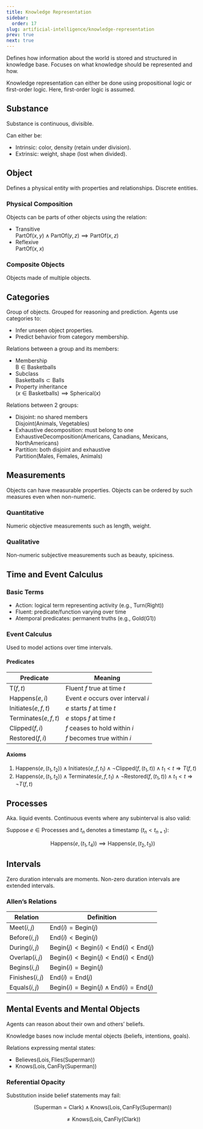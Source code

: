 ```yaml
---
title: Knowledge Representation
sidebar:
  order: 17
slug: artificial-intelligence/knowledge-representation
prev: true
next: true
---
```


Defines how information about the world is stored and structured in knowledge base. Focuses on what knowledge should be represented and how.

Knowledge representation can either be done using propositional logic or first-order logic. Here, first-order logic is assumed.

## Substance

Substance is continuous, divisible.

Can either be:
- Intrinsic: color, density (retain under division).
- Extrinsic: weight, shape (lost when divided).

## Object

Defines a physical entity with properties and relationships. Discrete entities.

### Physical Composition

Objects can be parts of other objects using the relation:

- Transitive   
  $\text{PartOf}(x, y) \land \text{PartOf}(y, z) \implies \text{PartOf}(x, z)$
- Reflexive   
  $\text{PartOf}(x, x)$

### Composite Objects

Objects made of multiple objects.

## Categories

Group of objects. Grouped for reasoning and prediction.
Agents use categories to:

- Infer unseen object properties.
- Predict behavior from category membership.

Relations between a group and its members:
- Membership   
  $\text{B} \in \text{Basketballs}$
- Subclass   
  $\text{Basketballs} \subset \text{Balls}$
- Property inheritance   
  $(x \in \text{Basketballs}) \implies \text{Spherical}(x)$

Relations between 2 groups:
- Disjoint: no shared members   
  $\text{Disjoint({Animals, Vegetables})}$
- Exhaustive decomposition: must belong to one   
  $\text{ExhaustiveDecomposition({Americans, Canadians, Mexicans}, NorthAmericans)}$
- Partition: both disjoint and exhaustive   
  $\text{Partition({Males, Females}, Animals)}$

## Measurements

Objects can have measurable properties. Objects can be ordered by such measures even when non-numeric.

### Quantitative

Numeric objective measurements such as length, weight.

### Qualitative

Non-numeric subjective measurements such as beauty, spiciness.

## Time and Event Calculus

### Basic Terms

- Action: logical term representing activity (e.g., $\text{Turn}(\text{Right}))$
- Fluent: predicate/function varying over time
- Atemporal predicates: permanent truths (e.g., $\text{Gold}(\text{G1})$)

### Event Calculus

Used to model actions over time intervals.

#### Predicates

| Predicate                    | Meaning                            |
| ---------------------------- | ---------------------------------- |
| $\text{T}(f, t)$             | Fluent $f$ true at time $t$        |
| $\text{Happens}(e, i)$       | Event $e$ occurs over interval $i$ |
| $\text{Initiates}(e, f, t)$  | $e$ starts $f$ at time $t$         |
| $\text{Terminates}(e, f, t)$ | $e$ stops $f$ at time $t$          |
| $\text{Clipped}(f, i)$       | $f$ ceases to hold within $i$      |
| $\text{Restored}(f, i)$      | $f$ becomes true within $i$        |

#### Axioms

1. $\text{Happens}(e, (t_1,t_2)) \land \text{Initiates}(e, f, t_1) \land \text{¬Clipped}(f, (t_1,t)) ∧ t_1<t ⇒ T(f, t)$
2. $\text{Happens}(e, (t_1,t_2)) \land \text{Terminates}(e, f, t_1) ∧ ¬\text{Restored}(f, (t_1,t)) ∧ t_1<t ⇒ ¬T(f, t)$

## Processes

Aka. liquid events. Continuous events where any subinterval is also valid:

Suppose $e \in \text{Processes}$ and $t_n$ denotes a timestamp ($t_n \lt t_{n+1}$):

```math
\text{Happens}(e, (t_1,t_4)) \implies \text{Happens}(e, (t_2,t_3))
```

## Intervals

Zero duration intervals are moments. Non-zero duration intervals are extended intervals.

### Allen’s Relations

| Relation               | Definition                                                      |
| ---------------------- | --------------------------------------------------------------- |
| $\text{Meet}(i,j)$     | $\text{End}(i)=\text{Begin}(j)$                                 |
| $\text{Before}(i,j)$   | $\text{End}(i)<\text{Begin}(j)$                                 |
| $\text{During}(i,j)$   | $\text{Begin}(j)<\text{Begin}(i)<\text{End}(i)<\text{End}(j)$   |
| $\text{Overlap}(i,j)$  | $\text{Begin}(i)<\text{Begin}(j)<\text{End}(i)<\text{End}(j)$   |
| $\text{Begins}(i,j)$   | $\text{Begin}(i)=\text{Begin}(j)$                               |
| $\text{Finishes}(i,j)$ | $\text{End}(i)=\text{End}(j)$                                   |
| $\text{Equals}(i,j)$   | $\text{Begin}(i)=\text{Begin}(j) ∧ \text{End}(i)=\text{End}(j)$ |

## Mental Events and Mental Objects

Agents can reason about their own and others’ beliefs.

Knowledge bases now include mental objects (beliefs, intentions, goals).

Relations expressing mental states:

- $\text{Believes}(\text{Lois}, \text{Flies}(\text{Superman}))$
- $\text{Knows}(\text{Lois}, \text{CanFly}(\text{Superman}))$

### Referential Opacity

Substitution inside belief statements may fail:

```math
(\text{Superman} = \text{Clark}) ∧ \text{Knows}(\text{Lois}, \text{CanFly}(\text{Superman}))
```
```math
\neq \text{Knows}(\text{Lois}, \text{CanFly}(\text{Clark}))
```
